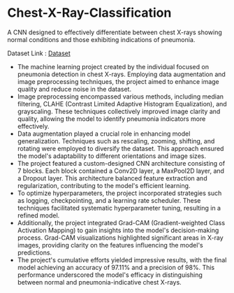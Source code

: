 # Chest-X-Ray-Classification
A CNN designed to effectively differentiate between chest X-rays showing normal conditions and those exhibiting indications of pneumonia.

Dataset Link : [Dataset](https://www.kaggle.com/datasets/paultimothymooney/chest-xray-pneumonia)

<ul>
  <li>
The machine learning project created by the individual focused on pneumonia detection in chest X-rays. Employing data augmentation and image preprocessing techniques, the project aimed to enhance image quality and reduce noise in the dataset.
  </li>
  <li>
Image preprocessing encompassed various methods, including median filtering, CLAHE (Contrast Limited Adaptive Histogram Equalization), and grayscaling. These techniques collectively improved image clarity and quality, allowing the model to identify pneumonia indicators more effectively.
</li>
  <li>
Data augmentation played a crucial role in enhancing model generalization. Techniques such as rescaling, zooming, shifting, and rotating were employed to diversify the dataset. This approach ensured the model's adaptability to different orientations and image sizes.
</li>
  <li>
The project featured a custom-designed CNN architecture consisting of 7 blocks. Each block contained a Conv2D layer, a MaxPool2D layer, and a Dropout layer. This architecture balanced feature extraction and regularization, contributing to the model's efficient learning.
</li>
  <li>
To optimize hyperparameters, the project incorporated strategies such as logging, checkpointing, and a learning rate scheduler. These techniques facilitated systematic hyperparameter tuning, resulting in a refined model.
</li>
  <li>
Additionally, the project integrated Grad-CAM (Gradient-weighted Class Activation Mapping) to gain insights into the model's decision-making process. Grad-CAM visualizations highlighted significant areas in X-ray images, providing clarity on the features influencing the model's predictions.
</li>
  <li>
The project's cumulative efforts yielded impressive results, with the final model achieving an accuracy of 97.11% and a precision of 98%. This performance underscored the model's efficacy in distinguishing between normal and pneumonia-indicative chest X-rays.
</li>
</ul>
